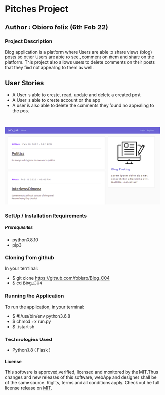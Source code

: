 # Pitches Project
## Author : Obiero felix (6th Feb 22)
### Project Description
Blog application is a platform where Users are able to share views (blog) posts so other Users are able to see., comment on them and share on the platform. This project also allows users to delete comments on their posts that they find not appealing to them as well.

## User Stories
* A User is able to create, read, update and delete a created post
* A User is able to create account on the app
* A user is also able to delete the comments they found no appealing to the post
<br>

![Project Landing Page](https://github.com/fobiero/Blog_C04/blob/master/app/static/blogPage.png?raw=true)


### SetUp / Installation Requirements
##### Prerequisites
* python3.8.10
* pip3

### Cloning from github
In your terminal:

 * $ git clone https://github.com/fobiero/Blog_C04
 * $ cd Blog_C04

### Running the Application
To run the application, in your terminal:
 * $ #!/usr/bin/env python3.6.8
 * $ chmod +x run.py
 * $ ./start.sh

### Technologies Used
* Python3.8 ( Flask )

#### License
This software is approved,verified, licensed and monitored by the MIT.Thus changes and new releases of this software, webApp and designes shall be of the same source. Rights, terms and all conditions apply. Check out he full license release on [MIT](LICENCE).
